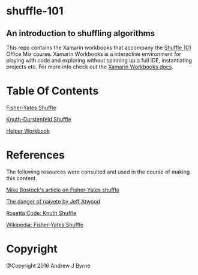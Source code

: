 # shuffle-101

## An introduction to shuffling algorithms

This repo contains the Xamarin workbooks that accompany the [Shuffle 101](https://mix.office.com/watch/1l1vid2vugxve)  Office Mix course. 
Xamarin Workbooks is a interactive environment for playing with code and exploring without spinning up a full IDE, instantiating projects etc. For more info check out the [Xamarin Workbooks docs](https://developer.xamarin.com/guides/cross-platform/workbooks/). 

# Table Of Contents
[Fisher-Yates Shuffle](https://github.com/AndrewJByrne/shuffle-101/blob/master/Fisher-Yates-Shuffle.workbook)


[Knuth-Durstenfeld Shuffle](https://github.com/AndrewJByrne/shuffle-101/blob/master/knuth-durstenfeld-shuffle.workbook)


[Helper Workbook](https://github.com/AndrewJByrne/shuffle-101/blob/master/helper.workbook)

# References
The following resources were consulted and used in the course of making this content. 


[Mike Bostock's article on Fisher-Yates shuffle](https://bost.ocks.org/mike/shuffle/)

[The danger of naivete by Jeff Atwood](https://blog.codinghorror.com/the-danger-of-naivete/)

[Rosetta Code: Knuth Shuffle](https://www.rosettacode.org/wiki/Knuth_shuffle#C.23)

[Wikipedia: Fisher-Yates Shuffle](https://en.wikipedia.org/wiki/Fisher%E2%80%93Yates_shuffle)

# Copyright
@Copyright 2016 Andrew J Byrne
